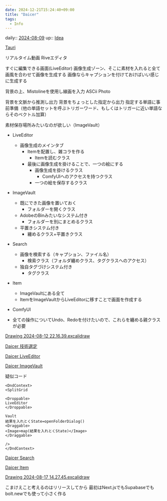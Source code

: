 ```yaml
---
date: 2024-12-21T15:24:40+09:00
title: "Daicer"
tags:
  - Info
---
```


daily:: [2024-08-09](/Daily_Note/2024-08-09.md)
up:: [Idea](Idea.md)

[Tauri](../../Bar/Framework/Tauri.md)

リアルタイム動画
Riveエディタ

すぐに編集できる画面(LiveEditor)
画像生成ゾーン、そこに素材を入れると全て画風を合わせて画像を生成する
画像ならキャプションを付けておけばいい感じに生成する

背景の上、Mistolineを使用し線画を入力
ASCii Photo

背景を文脈から推測し出力
背景をちょっとした指定から出力
指定する単語に事前準備（他の単語セットを呼ぶトリガーワード、もしくはトリガーに近い単語ならそのベクトル加算）

素材保存場所みたいなのが欲しい（ImageVault）


- LiveEditor
    - 画像生成のメインタブ
        - Itemを配置し、雑コラを作る
            - Itemを読むクラス
        - 最後に画像生成を掛けることで、一つの絵にする
            - 画像生成を掛けるクラス
                - ComfyUIへのアクセスを持つクラス
            - 一つの絵を保存するクラス
- ImageVault
    - 既にできた画像を置いておく
        - フォルダーを開くクラス
    - AdobeのBinみたいなシステム付き
        - フォルダーを別にまとめるクラス
    - 平置きシステム付き
        - 纏めるクラス+平置きクラス
- Search
    - 画像を検索する（キャプション、ファイル名）
        - 検索クラス（フォルダ纏めクラス、タグクラスへのアクセス）
    - 独自タグづけシステム付き
        - タグクラス

- Item
    - ImageVaultにある全て
    - ItemをImageVaultからLiveEditorに移すことで画面を作成する

- ComfyUI

- 全ての操作についてUndo、Redoを付けたいので、これらを纏める親クラスが必要

[Drawing 2024-08-12 22.16.39.excalidraw](../../Excalidraw/Drawing%202024-08-12%2022.16.39.excalidraw.md)

[Daicer 技術選定](Daicer%20技術選定.md)

[Daicer LiveEditor](Daicer%20LiveEditor.md)

[Daicer ImageVault](Daicer%20ImageVault.md)

疑似コード
```tsx
<DndContext>
<SplitGrid

<Droppable>
LiveEditor
</Droppable>

Vault
結果を入れとくState=openFolderDialog()
<Draggable>
<Image>map(結果を入れとくState)</Image>
</Draggable>

/>
</DndContext>
```

[Daicer Search](Daicer%20Search.md)

[Daicer Item](Daicer%20Item.md)

[Drawing 2024-08-17 14.27.45.excalidraw](../../Excalidraw/Drawing%202024-08-17%2014.27.45.excalidraw.md)


こまけえこと考えるのはリリースしてから
最初はNext.jsでもSupabaseでもbolt.newでも使って小さく作る


